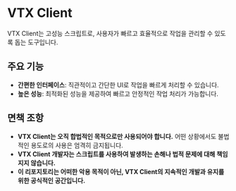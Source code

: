 # VTX Client

VTX Client는 고성능 스크립트로, 사용자가 빠르고 효율적으로 작업을 관리할 수 있도록 돕는 도구입니다.

## 주요 기능

- **간편한 인터페이스**: 직관적이고 간단한 UI로 작업을 빠르게 처리할 수 있습니다.
- **높은 성능**: 최적화된 성능을 제공하여 빠르고 안정적인 작업 처리가 가능합니다.

## 면책 조항
- **VTX Client는 오직 합법적인 목적으로만 사용되어야 합니다.** 어떤 상황에서도 불법적인 용도로의 사용은 엄격히 금지됩니다.
- **VTX Client 개발자는 스크립트를 사용하여 발생하는 손해나 법적 문제에 대해 책임지지 않습니다.**
- **이 리포지토리는 어떠한 악용 목적이 아닌, VTX Client의 지속적인 개발과 유지를 위한 공식적인 공간입니다.**
